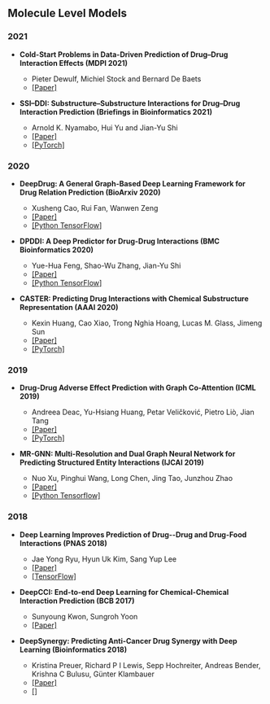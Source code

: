 ## Molecule Level Models
### 2021

- **Cold-Start Problems in Data-Driven Prediction of Drug–Drug Interaction Effects (MDPI 2021)**
  - Pieter Dewulf, Michiel Stock and Bernard De Baets
  - [[Paper]](https://www.mdpi.com/1424-8247/14/5/429)

- **SSI–DDI: Substructure–Substructure Interactions for Drug–Drug Interaction Prediction (Briefings in Bioinformatics 2021)**
  - Arnold K. Nyamabo, Hui Yu and Jian-Yu Shi
  - [[Paper]](https://academic.oup.com/bib/advance-article-abstract/doi/10.1093/bib/bbab133/6265181)
  - [[PyTorch]](https://github.com/kanz76/SSI-DDI)

### 2020
- **DeepDrug: A General Graph-Based Deep Learning Framework for Drug Relation Prediction (BioArxiv 2020)**
  - Xusheng Cao, Rui Fan, Wanwen Zeng
  - [[Paper]](https://www.biorxiv.org/content/10.1101/2020.11.09.375626v1)
  - [[Python TensorFlow]](https://github.com/wanwenzeng/deepdrug)

- **DPDDI: A Deep Predictor for Drug-Drug Interactions (BMC Bioinformatics 2020)**
  - Yue-Hua Feng, Shao-Wu Zhang, Jian-Yu Shi
  - [[Paper]](https://bmcbioinformatics.biomedcentral.com/articles/10.1186/s12859-020-03724-x)
  - [[Python TensorFlow]](https://github.com/fenshiwuhen/DPDDI)

- **CASTER: Predicting Drug Interactions with Chemical Substructure Representation (AAAI 2020)**
  - Kexin Huang, Cao Xiao, Trong Nghia Hoang, Lucas M. Glass, Jimeng Sun
  - [[Paper]](https://arxiv.org/abs/1911.06446)
  - [[PyTorch]](https://github.com/kexinhuang12345/CASTER)


### 2019

- **Drug-Drug Adverse Effect Prediction with Graph Co-Attention (ICML 2019)**
  - Andreea Deac, Yu-Hsiang Huang, Petar Veličković, Pietro Liò, Jian Tang
  - [[Paper]](https://arxiv.org/abs/1905.00534)
  - [[PyTorch]](https://github.com/andreeadeac22/graph_coattention)

- **MR-GNN: Multi-Resolution and Dual Graph Neural Network for Predicting Structured Entity Interactions (IJCAI 2019)**
  - Nuo Xu, Pinghui Wang, Long Chen, Jing Tao, Junzhou Zhao
  - [[Paper]](https://arxiv.org/abs/1905.09558?context=cs.LG)
  - [[Python Tensorflow]](https://github.com/prometheusXN/MR-GNN)

### 2018

- **Deep Learning Improves Prediction of Drug--Drug and Drug-Food Interactions (PNAS 2018)**
  - Jae Yong Ryu, Hyun Uk Kim, Sang Yup Lee
  - [[Paper]](https://www.pnas.org/content/115/18/E4304)
  - [[TensorFlow]](https://bitbucket.org/kaistsystemsbiology/deepddi)

- **DeepCCI: End-to-end Deep Learning for Chemical-Chemical Interaction Prediction (BCB 2017)**
  - Sunyoung Kwon, Sungroh Yoon
  - [[Paper]](https://arxiv.org/abs/1704.08432)

- **DeepSynergy: Predicting Anti-Cancer Drug Synergy with Deep Learning (Bioinformatics 2018)**
  - Kristina Preuer, Richard P I Lewis, Sepp Hochreiter, Andreas Bender, Krishna C Bulusu, Günter Klambauer
  - [[Paper]](https://academic.oup.com/bioinformatics/article/34/9/1538/4747884?login=true)
  - [[]]()
